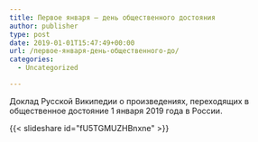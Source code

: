 ```yaml
---
title: Первое января — день общественного достояния
author: publisher
type: post
date: 2019-01-01T15:47:49+00:00
url: /первое-января-день-общественного-до/
categories:
  - Uncategorized

---
```

Доклад Русской Википедии о произведениях, переходящих в общественное достояние 1 января 2019 года в России.

{{< slideshare id="fU5TGMUZHBnxne" >}}

